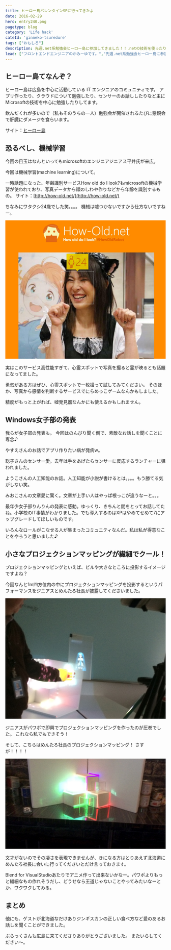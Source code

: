 ```yaml
---
title: ヒーロー島バレンタインSPに行ってきたよ
date: 2016-02-29
hero: entry240.png
pagetype: blog
category: 'Life hack'
cateId: 'ginneko-tsuredure'
tags: ["おもしろ"]
description: 先週.net系勉強会ヒーロー島に参加してきました！！.netの技術を使ったり、パワポでプロジェクションマッピングしたり、新しい技術に触れたり超楽しかったです。
lead: ["フロントエンドエンジニアのかみーゆです。","先週.net系勉強会ヒーロー島に参加してきました！！.netの技術を使ったり、パワポでプロジェクションマッピングしたり、新しい技術に触れたり超楽しかったです。"]
---
```

## ヒーロー島てなんぞ？
ヒーロー島は広島を中心に活動している IT エンジニアのコミュニティです。
アプリ作ったり、クラウドについて勉強したり、センサーのお話ししたりなど主にMicrosoftの技術を中心に勉強したりしてます。

飲んだくれが多いので（私もそのうちの一人）勉強会が開催されるたびに懇親会で肝臓にダメージを食らいます。

サイト：[ヒーロー島](http://heroshima.jp/)
## 恐るべし、機械学習
今回の目玉はなんといってもmicrosoftのエンジニアジニアス平井氏が来広。

今回は機械学習(machine learning)について。

一時話題になった、年齢識別サービスHow old do I look?もmicrosoftの機械学習が使われており、写真データから顔のしわや作りなどから年齢を識別するもの。
サイト：[http://how-old.net/](http://how-old.net/)

ちなみにワタクシ24歳でした笑。。。。
機械は嘘つかないですから仕方ないですねー。

![かみーゆ見た目24歳](./images/2016/entry240-1.jpg)

実はこのサービス高性能すぎて、心霊スポットで写真を撮ると霊が映るとも話題になってました。

勇気がある方はぜひ、心霊スポットで一枚撮って試してみてください。
そのほか、写真から感情を判断するサービスでにらめっこゲームなんかもしました。

精度がもっと上がれば、嘘発見器なんかにも使えるかもしれません。

## Windows女子部の発表
我らが女子部の発表も。
今回はのんびり聞く側で、素敵なお話しを聞くことに専念♪

やすえさんのお話でアプリ作りたい病が発病w。

聡子さんのセンサー愛。去年は手をあげたらセンサーに反応するランチャーに狙われました。

ようこさんの人工知能のお話。人工知能が小説が書けるとは。。。。もう勝てる気がしない笑。

みおこさんの文章愛に驚く。文章が上手い人はやっぱ根っこが違うなーと。。。

最年少女子部りんりんの発表に感動。ゆっくり、きちんと間をとってお話してたね。小学校のIT事情がわかりました。でも導入するのはXPはやめてせめて7にアップグレードしてほしいものです。

いろんなロールがこなせる人が集まったコミュニティなんだ。私は私が得意なことをやろうと思いました♪

## 小さなプロジェクションマッピングが繊細でクール！
プロジェクションマッピングといえば、ビルや大きなところに投影するイメージですよね？

今回なんと1m四方位内の中にプロジェクションマッピングを投影するというパフォーマンスをジニアスとめんたろ社長が披露してくださいました。

![かみーゆ見た目24歳](./images/2016/entry240-2.jpg)

ジニアスがパワポで即興でプロジェクションマッピングを作ったのが圧巻でした。
これなら私でもできそう！

そして、こちらはめんたろ社長のプロジェクションマッピング！
さすが！！！！

![かみーゆ見た目24歳](./images/2016/entry240-3.jpg)

文才がないのでその凄さを表現できませんが、きになる方はとりあえず北海道にめんたろ社長に会いに行ってくださいとだけ言っておきます。

Blend for VisualStudioあたりでアニメ作って出来ないかなー。パワポよりもっと繊細なもの作れそうだし、どうせなら王道じゃないことやってみたいなーとか、ワクワクしてみる。

## まとめ
他にも、ゲストが北海道なだけありジンギスカンの正しい食べ方など愛のあるお話しを聞くことができました。

ぶらっくさんも広島に来てくださりありがとうございました。
またいらしてください〜。
